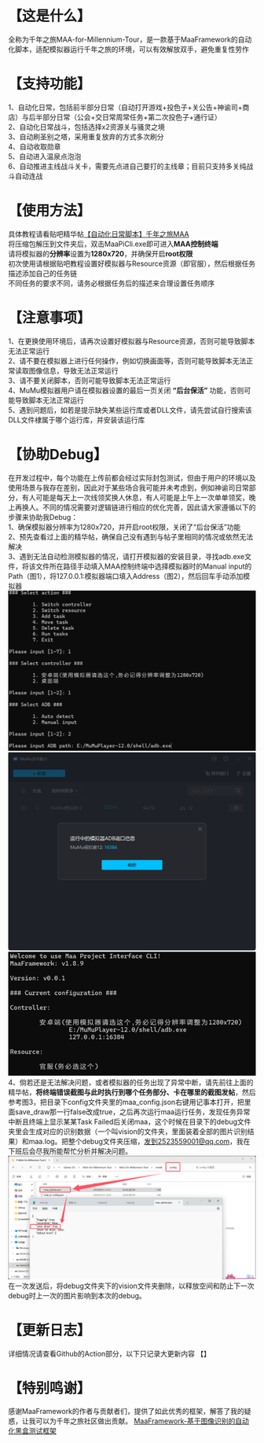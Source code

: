 <!-- markdownlint-disable MD033 MD041 -->
# 【**这是什么**】
全称为千年之旅MAA-for-Millennium-Tour，是一款基于MaaFramework的自动化脚本，适配模拟器运行千年之旅的环境，可以有效解放双手，避免重复性劳作
# 【**支持功能**】
1、自动化日常，包括前半部分日常（自动打开游戏+投色子+关公告+神谕司+商店）与后半部分日常（公会+交日常周常任务+第二次投色子+通行证）  
2、自动化日常战斗，包括选择x2资源关与骚灵之境  
3、自动刷圣别之塔，采用重复放弃的方式多次刷分  
4、自动收取勋章  
5、自动进入温泉点泡泡  
6、自动推进主线战斗关卡，需要先点进自己要打的主线章；目前只支持多关纯战斗自动连战  
# 【**使用方法**】
具体教程请看贴吧精华帖[【自动化日常脚本】千年之旅MAA](https://tieba.baidu.com/p/9122503018?pn=1)    
将压缩包解压到文件夹后，双击MaaPiCli.exe即可进入**MAA控制终端**    
请将模拟器的**分辨率**设置为**1280x720**，并确保开启**root权限**  
初次使用请根据贴吧教程设置好模拟器与Resource资源（即官服），然后根据任务描述添加自己的任务链  
不同任务的要求不同，请务必根据任务后的描述来合理设置任务顺序  
# 【**注意事项**】
1、在更换使用环境后，请再次设置好模拟器与Resource资源，否则可能导致脚本无法正常运行  
2、请不要在模拟器上进行任何操作，例如切换画面等，否则可能导致脚本无法正常读取图像信息，导致无法正常运行    
3、请不要关闭脚本，否则可能导致脚本无法正常运行  
4、MuMu模拟器用户请在模拟器设置的最后一页关闭 **“后台保活”** 功能，否则可能导致脚本无法正常运行  
5、遇到问题后，如若是提示缺失某些运行库或者DLL文件，请先尝试自行搜索该DLL文件棣属于哪个运行库，并安装该运行库  
# 【**协助Debug**】
在开发过程中，每个功能在上传前都会经过实际封包测试，但由于用户的环境以及使用场景与我存在差别，因此对于某些场合我可能并未考虑到，例如神谕司日常部分，有人可能是每天上一次线领奖换人休息，有人可能是上午上一次单单领奖，晚上再换人。不同的情况需要对逻辑链进行相应的优化完善，因此请大家遵循以下的步骤来协助我Debug：  
1、确保模拟器分辨率为1280x720，并开启root权限，关闭了“后台保活”功能    
2、预先查看过上面的精华帖，确保自己没有遇到与帖子里相同的情况或依然无法解决  
3、遇到无法自动检测模拟器的情况，请打开模拟器的安装目录，寻找adb.exe文件，将该文件所在路径手动填入MAA控制终端中选择模拟器时的Manual input的Path（图1），将127.0.0.1:模拟器端口填入Address（图2），然后回车手动添加模拟器  
![图1](image.png)    
![图2.1](image-1.png)  
![图2.2](image-2.png)  
4、倘若还是无法解决问题，或者模拟器的任务出现了异常中断，请先前往上面的精华帖，**将终端错误截图与此时执行到哪个任务部分、卡在哪里的截图发帖**，然后参考图3，把目录下config文件夹里的maa_config.json右键用记事本打开，把里面save_draw那一行false改成true，之后再次运行maa运行任务，发现任务异常中断且终端上显示某某Task Failed后关闭maa，这个时候在目录下的debug文件夹里会生成对应的识别数据（一个叫vision的文件夹，里面装着全部的图片识别结果）和maa.log。把整个debug文件夹压缩，发到2523559001@qq.com，我在下班后会尽我所能帮忙分析并解决问题。      
![图3](image-3.png)  
在一次发送后，将debug文件夹下的vision文件夹删除，以释放空间和防止下一次debug时上一次的图片影响到本次的debug。  
# 【**更新日志**】
详细情况请查看Github的Action部分，以下只记录大更新内容
【】
# 【**特别鸣谢**】
感谢MaaFramework的作者与贡献者们，提供了如此优秀的框架，解答了我的疑惑，让我可以为千年之旅社区做出贡献。
[MaaFramework-基于图像识别的自动化黑盒测试框架](https://github.com/MaaXYZ/MaaFramework)